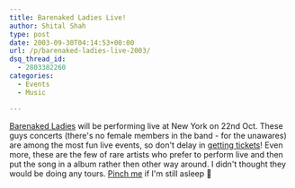 ```yaml
---
title: Barenaked Ladies Live!
author: Shital Shah
type: post
date: 2003-09-30T04:14:53+00:00
url: /p/barenaked-ladies-live-2003/
dsq_thread_id:
  - 2803382260
categories:
  - Events
  - Music

---
```

[Barenaked Ladies][1] will be performing live at New York on 22nd Oct. These guys concerts (there's no female members in the band - for the unawares) are among the most fun live events, so don't delay in [getting tickets][2]! Even more, these are the few of rare artists who prefer to perform live and then put the song in a album rather then other way around. I didn't thought they would be doing any tours. [Pinch me][3] if I'm still asleep 🙂

 [1]: http://www.bnlmusic.com/
 [2]: http://www.ticketmaster.com/event/00003730D89B9217?brand=&artistid=749433&majorcatid=10001&minorcatid=1
 [3]: http://launch.yahoo.com/musicvideos/player/default.asp?videoID=173975